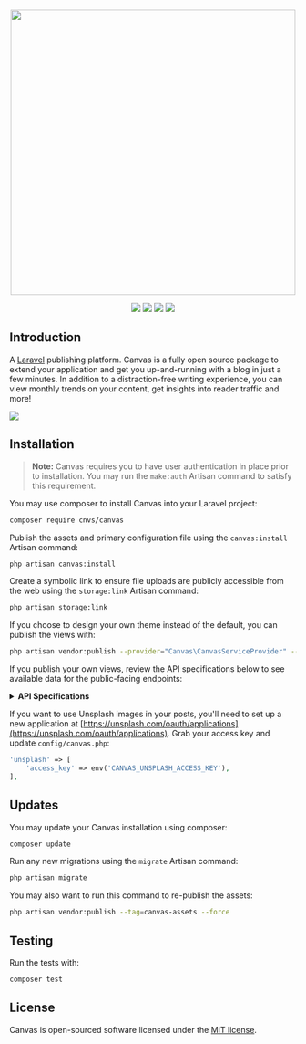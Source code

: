 <p align="center">
    <br>
    <img src="https://raw.githubusercontent.com/cnvs/art/master/github-header.png" width="500">
</p>

<p align="center">
	<a href="https://travis-ci.org/cnvs/canvas"><img src="https://travis-ci.org/cnvs/canvas.svg?branch=master"></a>
	<a href="https://packagist.org/packages/cnvs/canvas"><img src="https://poser.pugx.org/cnvs/canvas/downloads"></a>
	<a href="https://packagist.org/packages/cnvs/canvas"><img src="https://poser.pugx.org/cnvs/canvas/v/stable"></a>
	<a href="https://packagist.org/packages/cnvs/canvas"><img src="https://poser.pugx.org/cnvs/canvas/license"></a>
    <br>
</p>

## Introduction

A [Laravel](https://laravel.com) publishing platform. Canvas is a fully open source package to extend your 
application and get you up-and-running with a blog in just a few minutes. In addition to a distraction-free 
writing experience, you can view monthly trends on your content, get insights into reader traffic and more!

<img src="https://cnvs.io/img/zDTOCfMeOf2pr1sHax9KqNzWsnF8KOa55CPPyppc.png">

## Installation

> **Note:** Canvas requires you to have user authentication in place prior to installation. You may run the `make:auth` Artisan command to satisfy this requirement.

You may use composer to install Canvas into your Laravel project:

```bash
composer require cnvs/canvas
```

Publish the assets and primary configuration file using the `canvas:install` Artisan command:

```bash
php artisan canvas:install
```

Create a symbolic link to ensure file uploads are publicly accessible from the web using the `storage:link` Artisan command:

```bash
php artisan storage:link
```

If you choose to design your own theme instead of the default, you can publish the views with:

```bash
php artisan vendor:publish --provider="Canvas\CanvasServiceProvider" --tag="canvas-views"
```

If you publish your own views, review the API specifications below to see available data for the public-facing endpoints:

<details>
<summary><b>API Specifications</b></summary>
<ul>
<li><code>GET /blog</code> Returns a simple-paginated index of posts</li>

```php
"data": [
	"posts": "Illuminate\Pagination\Paginator"
]
```

<li><code>GET /blog/{slug}</code> Returns a single blog post</li>

```php
"data": [
	"author": "App\User",
	"post": "App\Canvas\Post",
	"meta": {
		"og_title": "string"
		"twitter_title": "string"
		"og_description": "string"
		"meta_description": "string"
		"twitter_description": "string"
	},
	"next": "App\Canvas\Post",
	"random": "App\Canvas\Post"
]
```

<li><code>GET /blog/tag/{slug}</code> Returns a simple-paginated index of posts for a single tag</li>

```php
"data": [
	"topic": "Canvas/Tag",
	"posts": "Illuminate\Pagination\Paginator"
]
```
</ul>
</details>

If you want to use Unsplash images in your posts, you'll need to set up a new application at [https://unsplash.com/oauth/applications](https://unsplash.com/oauth/applications). Grab your access key and update `config/canvas.php`:

```php
'unsplash' => [
    'access_key' => env('CANVAS_UNSPLASH_ACCESS_KEY'),
],
```

## Updates

You may update your Canvas installation using composer:

```bash
composer update
```

Run any new migrations using the `migrate` Artisan command:

```bash
php artisan migrate
```

You may also want to run this command to re-publish the assets:

```bash
php artisan vendor:publish --tag=canvas-assets --force
```

## Testing

Run the tests with:

```bash
composer test
```

## License

Canvas is open-sourced software licensed under the [MIT license](https://opensource.org/licenses/MIT).